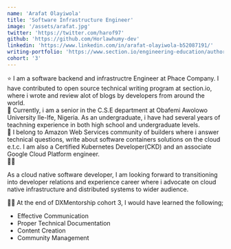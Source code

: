 ```yaml
---
name: 'Arafat Olayiwola'
title: 'Software Infrastructure Engineer'
image: '/assets/arafat.jpg'
twitter: 'https://twitter.com/harof97'
github: 'https://github.com/Horlawhumy-dev'
linkedin: 'https://www.linkedin.com/in/arafat-olayiwola-b52087191/'
writing-portfolio: 'https://www.section.io/engineering-education/authors/arafat-olayiwola/'
cohort: '3'
---
```


<div>
  ⭐ I am  a software backend and infrastructre Engineer at Phace Company. I have contributed to open source technical writing program at section.io, where i wrote and review alot of blogs by developers from around the world. <br/>
  👻 Currently, i am a senior in the C.S.E department at Obafemi Awolowo University Ile-Ife, Nigeria. As an undergraduate, i have had several years of teachning experience in both high school and undergraduate levels.<br/>
  💜 I belong to Amazon Web Services community of builders where i answer technical questions, write about software containers solutions on the cloud e.t.c. I am also a Certified Kubernetes Developer(CKD) and an associate Google Cloud Platform engineer. 
</div>

<div class="mt-4">
  🏄‍♀️ <p>As a cloud native software developer, I am looking forward to transitioning into developer relations and experience career where i advocate on cloud native infrastructure and distributed systems to wider audience.</p>

  🏄‍♀️ At the end of DXMentorship cohort 3, I would have learned the following;
  <ul>
    <li>Effective Communication</li>
    <li>Proper Technical Documentation</li>
    <li>Content Creation</li>
    <li>Community Management</li>
  </ul>
</div>
